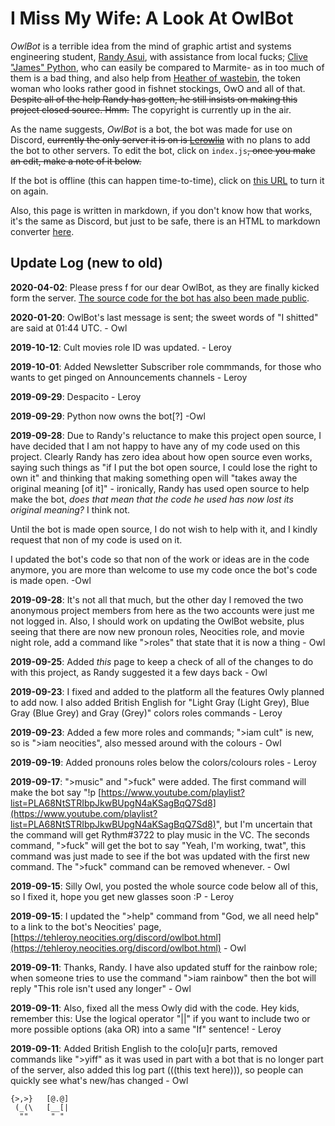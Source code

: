 # I Miss My Wife: A Look At OwlBot

_OwlBot_ is a terrible idea from the mind of graphic artist and systems engineering student, [Randy Asui](https://tehleroy.neocities.org/), with assistance from local fucks; [Clive "James" Python](https://owlman.neocities.org/), who can easily be compared to Marmite- as in too much of them is a bad thing, and also help from [Heather of wastebin](https://wastebin.neocities.org/), the token woman who looks rather good in fishnet stockings, OwO and all of that. ~~Despite all of the help Randy has gotten, he still insists on making this project closed source. Hmm.~~ The copyright is currently up in the air.

As the name suggests, _OwlBot_ is a bot, the bot was made for use on Discord, ~~currently the only server it is on is [Lerowlia](https://tehleroy.neocities.org/discord.html)~~ with no plans to add the bot to other servers. To edit the bot, click on `index.js`~~, once you make an edit, make a note of it below.~~

If the bot is offline (this can happen time-to-time), click on [this URL](https://owlman-bot.glitch.me/) to turn it on again.

Also, this page is written in markdown, if you don't know how that works, it's the same as Discord, but just to be safe, there is an HTML to markdown converter [here](https://www.browserling.com/tools/html-to-markdown).

## Update Log (new to old)

**2020-04-02**: Please press f for our dear OwlBot, as they are finally kicked form the server. [The source code for the bot has also been made public](https://github.com/DynTylluan/OwlBot).

**2020-01-20**: OwlBot's last message is sent; the sweet words of "I shitted" are said at 01:44 UTC. - Owl

**2019-10-12**: Cult movies role ID was updated. - Leroy

**2019-10-01**: Added Newsletter Subscriber role commmands, for those who wants to get pinged on Announcements channels - Leroy

**2019-09-29**: Despacito - Leroy

**2019-09-29**: Python now owns the bot[?] -Owl

**2019-09-28**: Due to Randy's reluctance to make this project open source, I have decided that I am not happy to have any of my code used on this project. Clearly Randy has zero idea about how open source even works, saying such things as "if I put the bot open source, I could lose the right to own it" and thinking that making something open will "takes away the original meaning [of it]" - ironically, Randy has used open source to help make the bot, _does that mean that the code he used has now lost its original meaning?_ I think not.

Until the bot is made open source, I do not wish to help with it, and I kindly request that non of my code is used on it.

I updated the bot's code so that non of the work or ideas are in the code anymore, you are more than welcome to use my code once the bot's code is made open. -Owl

**2019-09-28**: It's not all that much, but the other day I removed the two anonymous project members from here as the two accounts were just me not logged in. Also, I should work on updating the OwlBot website, plus seeing that there are now new pronoun roles, Neocities role, and movie night role, add a command like ">roles" that state that it is now a thing - Owl

**2019-09-25**: Added _this_ page to keep a check of all of the changes to do with this project, as Randy suggested it a few days back - Owl

**2019-09-23**: I fixed and added to the platform all the features Owly planned to add now. I also added British English for "Light Gray (Light Grey), Blue Gray (Blue Grey) and Gray (Grey)" colors roles commands - Leroy

**2019-09-23**: Added a few more roles and commands; ">iam cult" is new, so is ">iam neocities", also messed around with the colours - Owl

**2019-09-19**: Added pronouns roles below the colors/colours roles - Leroy

**2019-09-17**: ">music" and ">fuck" were added. The first command will make the bot say "!p [https://www.youtube.com/playlist?list=PLA68NtSTRIbpJkwBUpgN4aKSagBqQ7Sd8](https://www.youtube.com/playlist?list=PLA68NtSTRIbpJkwBUpgN4aKSagBqQ7Sd8)", but I'm uncertain that the command will get Rythm#3722 to play music in the VC. The seconds command, ">fuck" will get the bot to say "Yeah, I'm working, twat", this command was just made to see if the bot was updated with the first new command. The ">fuck" command can be removed whenever. - Owl

**2019-09-15**: Silly Owl, you posted the whole source code below all of this, so I fixed it, hope you get new glasses soon :P - Leroy

**2019-09-15**: I updated the ">help" command from "God, we all need help" to a link to the bot's Neocities' page, [https://tehleroy.neocities.org/discord/owlbot.html](https://tehleroy.neocities.org/discord/owlbot.html) - Owl

**2019-09-11**: Thanks, Randy. I have also updated stuff for the rainbow role; when someone tries to use the command ">iam rainbow" then the bot will reply "This role isn't used any longer" - Owl

**2019-09-11**: Also, fixed all the mess Owly did with the code. Hey kids, remember this: Use the logical operator "||" if you want to include two or more possible options (aka OR) into a same "If" sentence! - Leroy

**2019-09-11**: Added British English to the colo[u]r parts, removed commands like ">yiff" as it was used in part with a bot that is no longer part of the server, also added this log part (((this text here))), so people can quickly see what's new/has changed - Owl

```
{>,>}   [@.@]
 (_(\   [__[|
  ""     " "
  ```